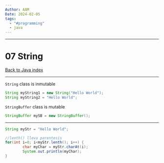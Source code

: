```yaml
---
Author: AAM
Date: 2024-02-05
tags:
  - "#programming"
  - java
---
```

---
# 07 String

[Back to Java index](../JAVA.md)

---

`String` class is inmutable

```java
String myString1 = new String("Hello World");
String myString2 = "Hello World";
```

`StringBuffer` class is mutable

```java
StringBuffer mySB = new StringBuffer();
```

---

```java
String myStr = "Hello World";

//lenth() lleva parentesis
for(int i=0; i<myStr.lenth(); i++) {
		char myChar = myStr.charAt(i);
		System.out.println(myChar);
}
```